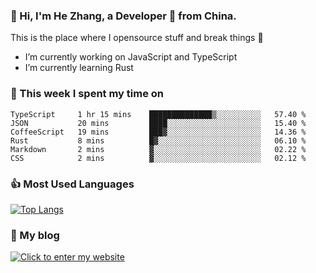 ### 👋 Hi, I'm He Zhang, a Developer 🚀 from China.

This is the place where I opensource stuff and break things :rofl:

- I’m currently working on JavaScript and TypeScript
- I’m currently learning Rust

### 💪 This week I spent my time on 
<!--START_SECTION:waka-->

```text
TypeScript     1 hr 15 mins    ██████████████▒░░░░░░░░░░   57.40 %
JSON           20 mins         ████░░░░░░░░░░░░░░░░░░░░░   15.40 %
CoffeeScript   19 mins         ███▓░░░░░░░░░░░░░░░░░░░░░   14.36 %
Rust           8 mins          █▓░░░░░░░░░░░░░░░░░░░░░░░   06.10 %
Markdown       2 mins          ▓░░░░░░░░░░░░░░░░░░░░░░░░   02.22 %
CSS            2 mins          ▓░░░░░░░░░░░░░░░░░░░░░░░░   02.12 %
```

<!--END_SECTION:waka-->

### 👍 Most Used Languages
[![Top Langs](https://github-readme-stats.vercel.app/api/top-langs/?username=zhanghecool&layout=compact)](https://zhanghe.cool)

### 🌈 My blog 
[![Click to enter my website](https://cdn.jsdelivr.net/gh/zhanghecool/assets/images/gif/zhanghecools.gif)](https://zhanghe.cool)
